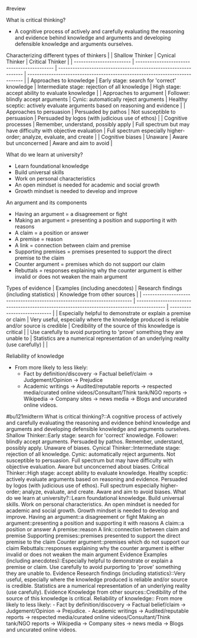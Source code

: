 #review 

What is critical thinking?
- A cognitive process of actively and carefully evaluating the reasoning and evidence behind knowledge and arguments and developing defensible knowledge and arguments ourselves.

Characterizing different types of thinkers
|                          | Shallow Thinker                             | Cynical Thinker                                                 | Critical Thinker                                                             |
| ------------------------ | ------------------------------------------- | --------------------------------------------------------------- | ---------------------------------------------------------------------------- |
| Approaches to knowledge  | Early stage: search for 'correct' knowledge | Intermediate stage: rejection of all knowledge                  | High stage: accept ability to evaluate knowledge                             |
| Approaches to argument   | Follower: blindly accept arguments          | Cynic: automatically reject arguments                           | Healthy sceptic: actively evaluate arguments based on reasoning and evidence |
| Approaches to persuasion | Persuaded by pathos                         | Not susceptible to persuasion                                   | Persuaded by logos (with judicious use of ethos)                             |
| Cognitive processes      | Remember, understand, possibly apply        | Full spectrum but may have difficulty with objective evaluation | Full spectrum especially higher-order; analyze, evaluate, and create         |
| Cognitive biases         | Unaware                                     | Aware but unconcerned                                           | Aware and aim to avoid                                                                             |

What do we learn at university?
- Learn foundational knowledge
- Build universal skills
- Work on personal characteristics
- An open mindset is needed for academic and social growth
- Growth mindset is needed to develop and improve

An argument and its components
- Having an argument = a disagreement or fight
- Making an argument = presenting a position and supporting it with reasons
- A claim = a position or answer
- A premise = reason
- A link = connection between claim and premise
- Supporting premises = premises presented to support the direct premise to the claim
- Counter argument = premises which do not support our claim
- Rebuttals = responses explaining why the counter argument is either invalid or does not weaken the main argument

Types of evidence
| Examples (including anecdotes)                                            | Research findings (including statistics)                                                   | Knowledge from other sources |
| ------------------------------------------------------------------------- | ------------------------------------------------------------------------------------------ | ---------------------------- |
| Especially helpful to demonstrate or explain a premise or claim           | Very useful, especially where the knowledge produced is reliable and/or source is credible | Credibility of the source of this knowledge is critical                             |
| Use carefully to avoid purporting to 'prove' something they are unable to | Statistics are a numerical representation of an underlying reality (use carefully)         |                              |

Reliability of knowledge
- From more likely to less likely: 
	-  Fact by definition/discovery -> Factual belief/claim -> Judgement/Opinion -> Prejudice
	- Academic writings -> Audited/reputable reports -> respected media/curated online videos/Consultant/Think tank/NGO reports -> Wikipedia -> Company sites -> news media -> Blogs and uncurated online videos.

#bu121midterm 
What is critical thinking?::A cognitive process of actively and carefully evaluating the reasoning and evidence behind knowledge and arguments and developing defensible knowledge and arguments ourselves.
Shallow Thinker::Early stage: search for 'correct' knowledge. Follower: blindly accept arguments. Persuaded by pathos. Remember, understand, possibly apply. Unaware of biases.
Cynical Thinker::Intermediate stage: rejection of all knowledge. Cynic: automatically reject arguments. Not susceptible to persuasion. Full spectrum but may have difficulty with objective evaluation. Aware but unconcerned about biases.
Critical Thinker::High stage: accept ability to evaluate knowledge. Healthy sceptic: actively evaluate arguments based on reasoning and evidence. Persuaded by logos (with judicious use of ethos). Full spectrum especially higher-order; analyze, evaluate, and create. Aware and aim to avoid biases.
What do we learn at university?::Learn foundational knowledge. Build universal skills. Work on personal characteristics. An open mindset is needed for academic and social growth. Growth mindset is needed to develop and improve.
Having an argument::a disagreement or fight
Making an argument::presenting a position and supporting it with reasons
A claim::a position or answer
A premise::reason
A link::connection between claim and premise
Supporting premises::premises presented to support the direct premise to the claim
Counter argument::premises which do not support our claim
Rebuttals::responses explaining why the counter argument is either invalid or does not weaken the main argument
Evidence Examples (including anecdotes)::Especially helpful to demonstrate or explain a premise or claim. Use carefully to avoid purporting to 'prove' something they are unable to.
Evidence Research findings (including statistics)::Very useful, especially where the knowledge produced is reliable and/or source is credible. Statistics are a numerical representation of an underlying reality (use carefully).
Evidence Knowledge from other sources::Credibility of the source of this knowledge is critical.
Reliability of knowledge:: From more likely to less likely: -  Fact by definition/discovery -> Factual belief/claim -> Judgement/Opinion -> Prejudice. - Academic writings -> Audited/reputable reports -> respected media/curated online videos/Consultant/Think tank/NGO reports -> Wikipedia -> Company sites -> news media -> Blogs and uncurated online videos.